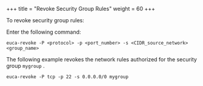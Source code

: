 +++
title = "Revoke Security Group Rules"
weight = 60
+++

To revoke security group rules: 

Enter the following command: 

    euca-revoke -P <protocol> -p <port_number> -s <CIDR_source_network> <group_name>

The following example revokes the network rules authorized for the security group `mygroup` . 

    euca-revoke -P tcp -p 22 -s 0.0.0.0/0 mygroup 


